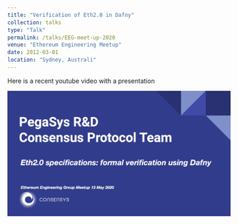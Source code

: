 ```yaml
---
title: "Verification of Eth2.0 in Dafny"
collection: talks
type: "Talk"
permalink: /talks/EEG-meet-up-2020
venue: "Ethereum Engineering Meetup"
date: 2012-03-01
location: "Sydney, Australi"
---
```


Here is a recent youtube video with a presentation 

[![EEG Meet-up Dafny](EEG-Meetup-Dafny.jpg)](https://www.youtube.com/watch?v=UCSwkUQO_no "EEG: Verification of Eth2.0 using Dafny")


